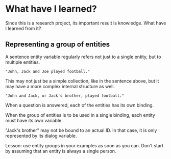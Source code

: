 # What have I learned?

Since this is a research project, its important result is knowledge. What have I learned from it?

## Representing a group of entities

A sentence entity variable regularly refers not just to a single entity, but to multiple entities. 

    "John, Jack and Joe played football."

This may not just be a simple collection, like in the sentence above, but it may have a more complex internal structure as well.

    "John and Jack, or Jack's brother, played football."

When a question is answered, each of the entities has its own binding.

When the group of entities is to be used in a single binding, each entity must have its own variable.

"Jack's brother" may not be bound to an actual ID. In that case, it is only represented by its dialog variable. 

Lesson: use entity groups in your examples as soon as you can. Don't start by assuming that an entity is always a single person.
